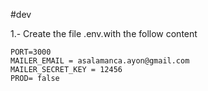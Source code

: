 #dev

1.- Create the file .env.with the follow content

```
PORT=3000
MAILER_EMAIL = asalamanca.ayon@gmail.com
MAILER_SECRET_KEY = 12456
PROD= false
```
